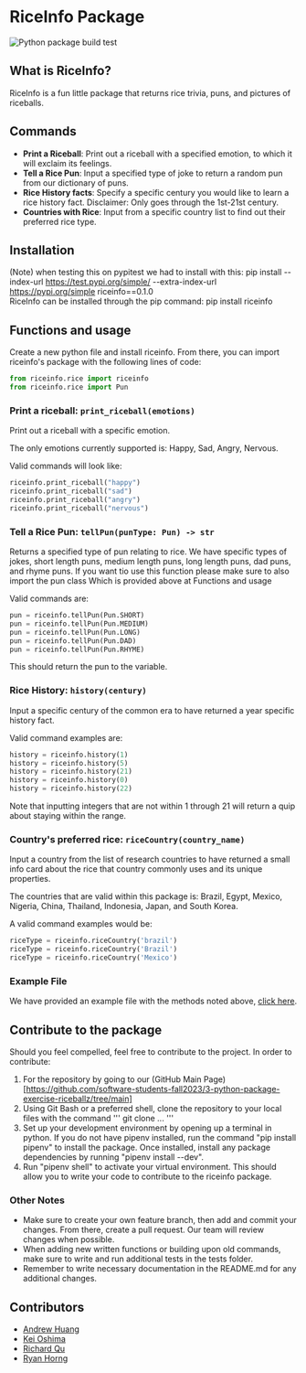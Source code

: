 # RiceInfo Package
![Python package build test](https://github.com/software-students-fall2023/3-python-package-exercise-riceballz/actions/workflows/workflow.yaml/badge.svg)


## What is RiceInfo?

RiceInfo is a fun little package that returns rice trivia, puns, and pictures of riceballs.

## Commands

- **Print a Riceball**: Print out a riceball with a specified emotion, to which it will exclaim its feelings.
- **Tell a Rice Pun**: Input a specified type of joke to return a random pun from our dictionary of puns.
- **Rice History facts**: Specify a specific century you would like to learn a rice history fact. Disclaimer: Only goes through the 1st-21st century.
- **Countries with Rice**: Input from a specific country list to find out their preferred rice type.

## Installation
(Note) when testing this on pypitest we had to install with this: pip install --index-url https://test.pypi.org/simple/ --extra-index-url https://pypi.org/simple riceinfo==0.1.0\
RiceInfo can be installed through the pip command: pip install riceinfo

## Functions and usage

Create a new python file and install riceinfo. From there, you can import riceinfo's package with the following lines of code:
```python
from riceinfo.rice import riceinfo
from riceinfo.rice import Pun
```


### Print a riceball: `print_riceball(emotions)`

Print out a riceball with a specific emotion.

The only emotions currently supported is: Happy, Sad, Angry, Nervous.

Valid commands will look like:
```python
riceinfo.print_riceball("happy")
riceinfo.print_riceball("sad")
riceinfo.print_riceball("angry")
riceinfo.print_riceball("nervous")
```

### Tell a Rice Pun: `tellPun(punType: Pun) -> str`

Returns a specified type of pun relating to rice. We have specific types of jokes, short length puns, medium length puns, long length puns, dad puns, and rhyme puns. If you want tio use this function please make sure to also import the pun class Which is provided above at Functions and usage

Valid commands are:
```python
pun = riceinfo.tellPun(Pun.SHORT)
pun = riceinfo.tellPun(Pun.MEDIUM)
pun = riceinfo.tellPun(Pun.LONG)
pun = riceinfo.tellPun(Pun.DAD)
pun = riceinfo.tellPun(Pun.RHYME)
```


This should return the pun to the variable.

### Rice History: `history(century)`

Input a specific century of the common era to have returned a year specific history fact.

Valid command examples are:
```python
history = riceinfo.history(1)
history = riceinfo.history(5)
history = riceinfo.history(21)
history = riceinfo.history(0)
history = riceinfo.history(22)
```



Note that inputting integers that are not within 1 through 21 will return a quip about staying within the range.

### Country's preferred rice: `riceCountry(country_name)`

Input a country from the list of research countries to have returned a small info card about the rice that country commonly uses and its unique properties.

The countries that are valid within this package is: Brazil, Egypt, Mexico, Nigeria, China, Thailand, Indonesia, Japan, and South Korea.

A valid command examples would be:
```python
riceType = riceinfo.riceCountry('brazil')
riceType = riceinfo.riceCountry('Brazil')
riceType = riceinfo.riceCountry('Mexico')
```


### Example File
We have provided an example file with the methods noted above, [click here](https://github.com/software-students-fall2023/3-python-package-exercise-riceballz/blob/main/src/riceinfo/__main__.py).

## Contribute to the package

Should you feel compelled, feel free to contribute to the project. In order to contribute:
1. For the repository by going to our (GitHub Main Page)[https://github.com/software-students-fall2023/3-python-package-exercise-riceballz/tree/main]
2. Using Git Bash or a preferred shell, clone the repository to your local files with the command
'''
git clone ...
'''
3. Set up your development environment by opening up a terminal in python. If you do not have pipenv installed, run the command "pip install pipenv" to install the package. Once installed, install any package dependencies by running "pipenv install --dev".
4. Run "pipenv shell" to activate your virtual environment.
This should allow you to write your code to contribute to the riceinfo package.

### Other Notes

- Make sure to create your own feature branch, then add and commit your changes. From there, create a pull request. Our team will review changes when possible.
- When adding new written functions or building upon old commands, make sure to write and run additional tests in the tests folder.
- Remember to write necessary documentation in the README.md for any additional changes.

## Contributors

- [Andrew Huang](https://github.com/andrew0022)
- [Kei Oshima](https://github.com/KeiOshima)
- [Richard Qu](https://github.com/kingslayerrq)
- [Ryan Horng](https://github.com/Ryan-Horng)
